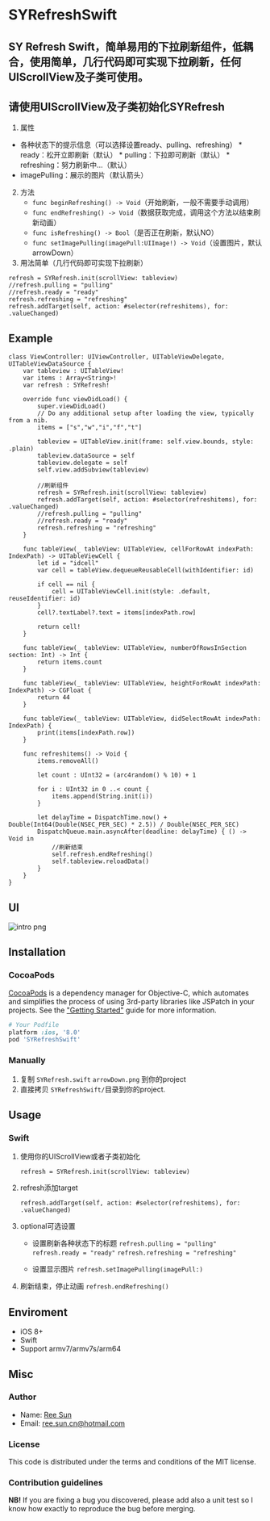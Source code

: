 # SYRefreshSwift
## SY Refresh Swift，简单易用的下拉刷新组件，低耦合，使用简单，几行代码即可实现下拉刷新，任何UIScrollView及子类可使用。

## 请使用UIScrollView及子类初始化SYRefresh
1. 属性
 * 各种状态下的提示信息（可以选择设置ready、pulling、refreshing）
 		* ready：松开立即刷新（默认）
 		* pulling：下拉即可刷新（默认）
 		* refreshing：努力刷新中…（默认）
 * imagePulling：展示的图片（默认箭头）
2. 方法
	* `func beginRefreshing() -> Void`（开始刷新，一般不需要手动调用）
	* `func endRefreshing() -> Void`（数据获取完成，调用这个方法以结束刷新动画）
	* `func isRefreshing() -> Bool`（是否正在刷新，默认NO）
   * `func setImagePulling(imagePull:UIImage!) -> Void`（设置图片，默认arrowDown）
3. 用法简单（几行代码即可实现下拉刷新）

```
refresh = SYRefresh.init(scrollView: tableview)
//refresh.pulling = "pulling"
//refresh.ready = "ready"
refresh.refreshing = "refreshing"
refresh.addTarget(self, action: #selector(refreshitems), for: .valueChanged)
```

## Example
```objc
class ViewController: UIViewController, UITableViewDelegate, UITableViewDataSource {
    var tableview : UITableView!
    var items : Array<String>!
    var refresh : SYRefresh!
    
    override func viewDidLoad() {
        super.viewDidLoad()
        // Do any additional setup after loading the view, typically from a nib.
        items = ["s","w","i","f","t"]
        
        tableview = UITableView.init(frame: self.view.bounds, style: .plain)
        tableview.dataSource = self
        tableview.delegate = self
        self.view.addSubview(tableview)
        
        //刷新组件
        refresh = SYRefresh.init(scrollView: tableview)
        refresh.addTarget(self, action: #selector(refreshitems), for: .valueChanged)
        //refresh.pulling = "pulling"
        //refresh.ready = "ready"
        refresh.refreshing = "refreshing"
    }

    func tableView(_ tableView: UITableView, cellForRowAt indexPath: IndexPath) -> UITableViewCell {
        let id = "idcell"
        var cell = tableView.dequeueReusableCell(withIdentifier: id)
        
        if cell == nil {
            cell = UITableViewCell.init(style: .default, reuseIdentifier: id)
        }
        cell?.textLabel?.text = items[indexPath.row]
        
        return cell!
    }
    
    func tableView(_ tableView: UITableView, numberOfRowsInSection section: Int) -> Int {
        return items.count
    }

    func tableView(_ tableView: UITableView, heightForRowAt indexPath: IndexPath) -> CGFloat {
        return 44
    }
    
    func tableView(_ tableView: UITableView, didSelectRowAt indexPath: IndexPath) {
        print(items[indexPath.row])
    }
    
    func refreshitems() -> Void {
        items.removeAll()

        let count : UInt32 = (arc4random() % 10) + 1
        
        for i : UInt32 in 0 ..< count {
            items.append(String.init(i))
        }

        let delayTime = DispatchTime.now() + Double(Int64(Double(NSEC_PER_SEC) * 2.5)) / Double(NSEC_PER_SEC)
        DispatchQueue.main.asyncAfter(deadline: delayTime) { () -> Void in
            //刷新结束
            self.refresh.endRefreshing()
            self.tableview.reloadData()
        }
    }
}

```

## UI

![intro png](https://github.com/reesun1130/SYRefreshSwift/blob/master/SYRefreshSwiftDemo/refresh.png)

## Installation

### CocoaPods
[CocoaPods](http://cocoapods.org) is a dependency manager for Objective-C, which automates and simplifies the process of using 3rd-party libraries like JSPatch in your projects. See the ["Getting Started"](https://guides.cocoapods.org/using/getting-started.html) guide for more information.

```ruby
# Your Podfile
platform :ios, '8.0'
pod 'SYRefreshSwift'
```
### Manually
1.	复制 `SYRefresh.swift` `arrowDown.png` 到你的project
2.	直接拷贝 `SYRefreshSwift/`目录到你的project.

## Usage

### Swift
1. 使用你的UIScrollView或者子类初始化

   `refresh = SYRefresh.init(scrollView: tableview)`
   
2. refresh添加target

   `refresh.addTarget(self, action: #selector(refreshitems), for: .valueChanged)`
   
3. optional可选设置
   * 设置刷新各种状态下的标题
   `refresh.pulling = "pulling"`
   `refresh.ready = "ready"`
   `refresh.refreshing = "refreshing"`
   
   * 设置显示图片
   `refresh.setImagePulling(imagePull:)`
   
4. 刷新结束，停止动画 `refresh.endRefreshing()`

## Enviroment
- iOS 8+
- Swift
- Support armv7/armv7s/arm64

## Misc

### Author

- Name: [Ree Sun](https://github.com/reesun1130)
- Email: <ree.sun.cn@hotmail.com>

### License

This code is distributed under the terms and conditions of the MIT license. 

### Contribution guidelines

**NB!** If you are fixing a bug you discovered, please add also a unit test so I know how exactly to reproduce the bug before merging.

